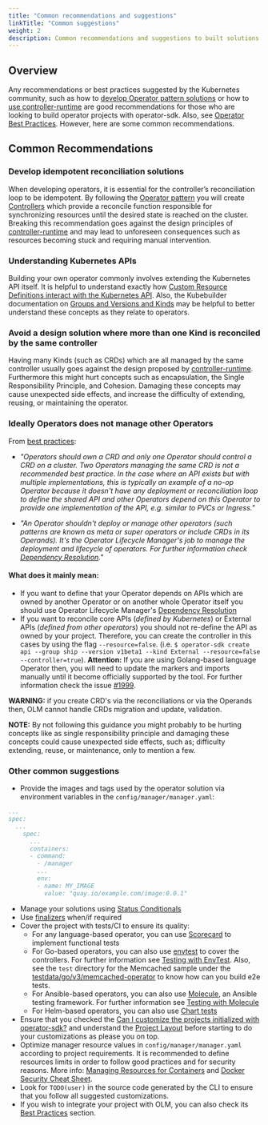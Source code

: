 ```yaml
---
title: "Common recommendations and suggestions"
linkTitle: "Common suggestions"
weight: 2
description: Common recommendations and suggestions to built solutions with Operator SDK
---
```


## Overview

Any recommendations or best practices suggested by the Kubernetes community, such as how to [develop Operator pattern solutions][operator-pattern] or how to [use controller-runtime][controller-runtime] are good recommendations for those who are looking to build operator projects with operator-sdk. Also, see [Operator Best Practices][operator-best-practices]. However, here are some common recommendations.

## Common Recommendations

### Develop idempotent reconciliation solutions

When developing operators, it is essential for the controller’s reconciliation loop to be idempotent. By following the [Operator pattern][operator-pattern] you will create [Controllers](https://kubernetes.io/docs/concepts/architecture/controller/) which provide a reconcile function responsible for synchronizing resources until the desired state is reached on the cluster. Breaking this recommendation goes against  the design principles of [controller-runtime][controller-runtime] and may lead to unforeseen consequences such as resources becoming stuck and requiring manual intervention.

### Understanding Kubernetes APIs

Building your own operator commonly involves extending the Kubernetes API itself. It is helpful to understand exactly how [Custom Resource Definitions interact with the Kubernetes API][k8s-crd-doc]. Also, the Kubebuilder documentation on [Groups and Versions and Kinds][kb-gkv] may be helpful to better understand these concepts as they relate to operators.

### Avoid a design solution where more than one Kind is reconciled by the same controller

Having many Kinds (such as CRDs) which are all managed by the same controller usually goes against the design proposed by [controller-runtime][controller-runtime]. Furthermore this might hurt concepts such as encapsulation, the Single Responsibility Principle, and Cohesion. Damaging these concepts may cause unexpected side effects, and increase the difficulty of extending, reusing, or maintaining the operator.

### Ideally Operators does not manage other Operators

From [best practices][best practices]: 

- _"Operators should own a CRD and only one Operator should control a CRD on a cluster.
Two Operators managing the same CRD is not a recommended best practice. In the case where an API exists but 
with multiple implementations, this is typically an example of a no-op Operator because it doesn't 
have any deployment or reconciliation loop to define the shared API and other 
Operators depend on this Operator to provide one implementation of the 
API, e.g. similar to PVCs or Ingress."_

- _"An Operator shouldn't deploy or manage other operators (such patterns are known as meta or super operators 
or include CRDs in its Operands). It's the Operator Lifecycle Manager's job to manage the deployment and 
lifecycle of operators. For further information check [Dependency Resolution][Dependency Resolution]."_

#### What does it mainly mean:

- If you want to define that your Operator depends on APIs which are owned by another Operator or on 
another whole Operator itself you should use Operator Lifecycle Manager's [Dependency Resolution][Dependency Resolution]
- If you want to reconcile core APIs (_defined by Kubernetes_) or External APIs (_defined from other operators_)
you should not re-define the API as owned by your project. Therefore, you can create the controller in this 
cases by using the flag `--resource=false`. (i.e. `$ operator-sdk create api --group ship --version v1beta1 --kind External --resource=false --controller=true`). 
**Attention:** If you are using Golang-based language Operator then, you will need to update the markers and imports 
manually until it become officially supported by the tool. For further information check the issue [#1999](https://github.com/kubernetes-sigs/kubebuilder/issues/1999).

**WARNING:** if you create CRD's via the reconciliations or via the Operands then, OLM cannot handle CRDs migration and update, validation.

**NOTE:** By not following this guidance you might probably to be hurting concepts like as single responsibility principle
and damaging these concepts could cause unexpected side effects, such as; difficulty extending, reuse, or maintenance, only to mention a few. 

### Other common suggestions

- Provide the images and tags used by the operator solution via environment variables in the `config/manager/manager.yaml`: 

```yaml
...
spec:
  ...
    spec:
      ...
      containers:
      - command:
        - /manager
        ...
        env:
        - name: MY_IMAGE
          value: "quay.io/example.com/image:0.0.1"
```

- Manage your solutions using [Status Conditionals][status-conditionals] 
- Use [finalizers][finalizers] when/if required 
- Cover the project with tests/CI to ensure its quality:
    - For any language-based operator, you can use [Scorecard][scorecard] to implement functional tests
    - For Go-based operators, you can also use [envtest][envtest] to cover the controllers. For further information see [Testing with EnvTest][testing-with-envtest]. Also, see the `test` directory for the Memcached sample under the [testdata/go/v3/memcached-operator][sample] to know how can you build e2e tests.
    - For Ansible-based operators, you can also use [Molecule][molecule], an Ansible testing framework. For further information see [Testing with Molecule][molecule-tests]
    - For Helm-based operators, you can also use [Chart tests][helm-chart-tests]
- Ensure that you checked the [Can I customize the projects initialized with operator-sdk?][faq] and understand the [Project Layout][project-layout] before starting to do your customizations as please you on top.
- Optimize manager resource values in `config/manager/manager.yaml` according to project requirements. It is recommended to define resources limits in order to follow good practices and for security reasons. More info: [Managing Resources for Containers][k8s-manage-resources] and [Docker Security Cheat Sheet][docker-cheats].
- Look for `TODO(user)` in the source code generated by the CLI to ensure that you follow all suggested customizations.
- If you wish to integrate your project with OLM, you can also check its [Best Practices][olm-best-practices] section.
 
[env-test]: https://pkg.go.dev/sigs.k8s.io/controller-runtime/pkg/envtest
[scorecard]: /docs/testing-operators/scorecard/
[testing-with-envtest]: /docs/building-operators/golang/testing
[olm-best-practices]: https://olm.operatorframework.io/docs/best-practices/
[finalizers]: /docs/building-operators/golang/advanced-topics/#handle-cleanup-on-deletion
[status-conditionals]: https://github.com/kubernetes/community/blob/master/contributors/devel/sig-architecture/api-conventions.md#typical-status-properties
[faq]: /docs/faqs/#can-i-customize-the-projects-initialized-with-operator-sdk
[project-layout]: /docs/overview/project-layout
[controller-runtime]: https://github.com/kubernetes-sigs/controller-runtime
[k8s-crd-doc]: https://kubernetes.io/docs/tasks/extend-kubernetes/custom-resources/custom-resource-definitions/
[operator-best-practices]: /docs/best-practices/best-practices
[kb-gkv]: https://book.kubebuilder.io/cronjob-tutorial/gvks.html
[operator-pattern]: https://kubernetes.io/docs/concepts/extend-kubernetes/operator/
[molecule]: https://molecule.readthedocs.io/
[molecule-tests]: /docs/building-operators/ansible/testing-guide
[helm-chart-tests]: https://helm.sh/docs/topics/chart_tests/
[envtest]: https://pkg.go.dev/sigs.k8s.io/controller-runtime/pkg/envtest
[docker-cheats]: https://cheatsheetseries.owasp.org/cheatsheets/Docker_Security_Cheat_Sheet.html#rule-7-limit-resources-memory-cpu-file-descriptors-processes-restarts
[k8s-manage-resources]: https://kubernetes.io/docs/concepts/configuration/manage-resources-containers/
[best practices]: https://olm.operatorframework.io/docs/concepts/olm-architecture/dependency-resolution/
[Dependency Resolution]:  /docs/best-practices/best-practices
[sample]: https://github.com/operator-framework/operator-sdk/tree/master/testdata/go/v4/memcached-operator
